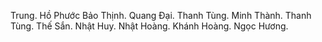 Trung.
Hồ Phước Bảo Thịnh.
Quang Đại.
Thanh Tùng.
Minh Thành.
Thanh Tùng.
Thế Sắn.
Nhật Huy.
Nhật Hoàng.
Khánh Hoàng.
Ngọc Hương.